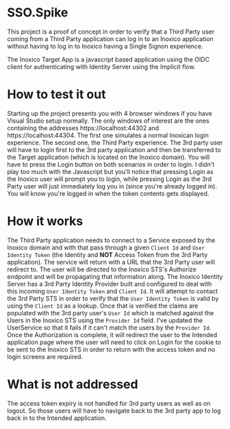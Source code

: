# SSO.Spike

This project is a proof of concept in order to verify that a Third Party user coming from a Third Party application can log in to an Inoxico application without having to log in to Inoxico having a Single Signon experience.

The Inoxico Target App is a javascript based application using the OIDC client for authenticating with Identity Server using the Implicit flow.

How to test it out
===

Starting up the project presents you with 4 browser windows if you have Visual Studio setup normally. The only windows of interest are the ones containing the addresses https://localhost:44302 and https://localhost:44304.
The first one simulates a normal Inoxican login experience. The second one, the Third Party experience. The 3rd party user will have to login first to the 3rd party application and then be transferred to the Target application (which is located on the Inoxico domain).
You will have to press the Login button on both scenarios in order to login. I didn't play too much with the Javascript but you'll notice that pressing Login as the Inoxico user will prompt you to login, while pressing Login as the 3rd Party user will just immediately log you in (since you're already logged in).
You will know you're logged in when the token contents gets displayed.

How it works
===

The Third Party application needs to connect to a Service exposed by the Inoxico domain and with that pass through a given `Client Id` and `User Identity Token` (the Identity and **NOT** Access Token from the 3rd Party application). The service will return with a URL that the 3rd Party user will redirect to. The user will be directed to the Inoxico STS's Authorize endpoint and will be propagating that information along. The Inoxico Identity Server has a 3rd Party Identity Provider built and configured to deal with this incoming `User Identity Token` and `Client Id`. It will attempt to contact the 3rd Party STS in order to verify that the `User Identity Token` is valid by using the `Client Id` as a lookup. Once that is verified the claims are populated with the 3rd party user's `User Id` which is matched against the Users in the Inoxico STS using the `Provider Id` field. I've updated the UserService so that it fails if it can't match the users by the `Provider Id`. Once the Authorization is complete, it will redirect the user to the Intended application page where the user will need to click on Login for the cookie to be sent to the Inoxico STS in order to return with the access token and no login screens are required.

What is not addressed
===

The access token expiry is not handled for 3rd party users as well as on logout. So those users will have to navigate back to the 3rd party app to log back in to the Intended application.

